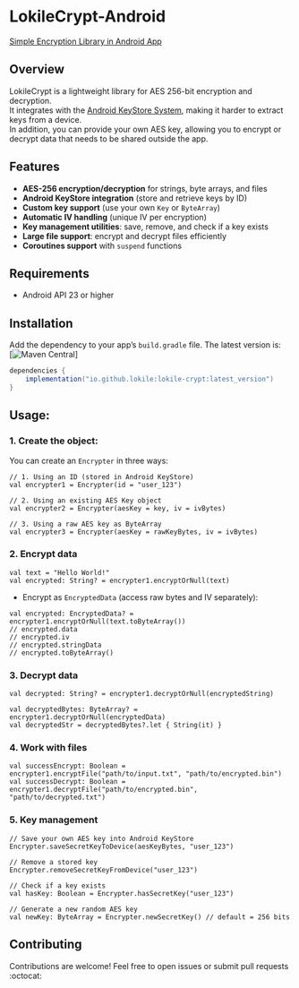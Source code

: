 # LokileCrypt-Android

[Simple Encryption Library in Android App](https://medium.com/system-weakness/simple-encryption-library-in-android-app-b28218f6a14d)

## Overview
LokileCrypt is a lightweight library for AES 256-bit encryption and decryption.  
It integrates with the [Android KeyStore System](https://developer.android.com/training/articles/keystore.html), making it harder to extract keys from a device.  
In addition, you can provide your own AES key, allowing you to encrypt or decrypt data that needs to be shared outside the app.

## Features
- **AES-256 encryption/decryption** for strings, byte arrays, and files  
- **Android KeyStore integration** (store and retrieve keys by ID)  
- **Custom key support** (use your own `Key` or `ByteArray`)  
- **Automatic IV handling** (unique IV per encryption)  
- **Key management utilities**: save, remove, and check if a key exists  
- **Large file support**: encrypt and decrypt files efficiently  
- **Coroutines support** with `suspend` functions  

## Requirements
- Android API 23 or higher

## Installation
Add the dependency to your app’s `build.gradle` file. The latest version is:  
[![Maven Central](https://img.shields.io/maven-central/v/io.github.lokile/lokile-crypt?label=Maven%20Central)]

```gradle
dependencies {
    implementation("io.github.lokile:lokile-crypt:latest_version")
}
```

## Usage:
### 1. Create the object:
You can create an `Encrypter` in three ways:
```
// 1. Using an ID (stored in Android KeyStore)
val encrypter1 = Encrypter(id = "user_123")

// 2. Using an existing AES Key object
val encrypter2 = Encrypter(aesKey = key, iv = ivBytes)

// 3. Using a raw AES key as ByteArray
val encrypter3 = Encrypter(aesKey = rawKeyBytes, iv = ivBytes)

```
### 2. Encrypt data
```
val text = "Hello World!"
val encrypted: String? = encrypter1.encryptOrNull(text)
```
- Encrypt as `EncryptedData` (access raw bytes and IV separately):
```
val encrypted: EncryptedData? = encrypter1.encryptOrNull(text.toByteArray())
// encrypted.data
// encrypted.iv
// encrypted.stringData
// encrypted.toByteArray()

```

### 3. Decrypt data
```
val decrypted: String? = encrypter1.decryptOrNull(encryptedString)

val decryptedBytes: ByteArray? = encrypter1.decryptOrNull(encryptedData)
val decryptedStr = decryptedBytes?.let { String(it) }

```

### 4. Work with files
```
val successEncrypt: Boolean = encrypter1.encryptFile("path/to/input.txt", "path/to/encrypted.bin")
val successDecrypt: Boolean = encrypter1.decryptFile("path/to/encrypted.bin", "path/to/decrypted.txt")
```

### 5. Key management
```
// Save your own AES key into Android KeyStore
Encrypter.saveSecretKeyToDevice(aesKeyBytes, "user_123")

// Remove a stored key
Encrypter.removeSecretKeyFromDevice("user_123")

// Check if a key exists
val hasKey: Boolean = Encrypter.hasSecretKey("user_123")

// Generate a new random AES key
val newKey: ByteArray = Encrypter.newSecretKey() // default = 256 bits

```

## Contributing

Contributions are welcome! Feel free to open issues or submit pull requests :octocat:
